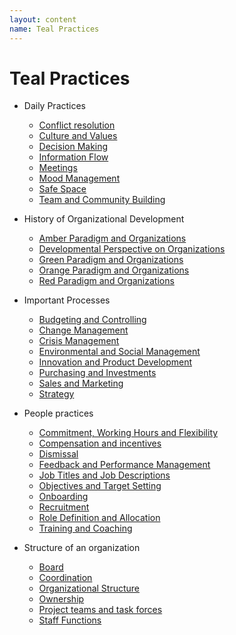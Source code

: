 ```yaml
---
layout: content
name: Teal Practices
---
```

# Teal Practices

* Daily Practices
  * [Conflict resolution](https://reinventingorganizations-wiki.netlify.app/theory/conflict-resolution/)
  * [Culture and Values](https://reinventingorganizations-wiki.netlify.app/theory/culture-and-values/)
  * [Decision Making](https://reinventingorganizations-wiki.netlify.app/theory/decision-making/)
  * [Information Flow](https://reinventingorganizations-wiki.netlify.app/theory/information-flow/)
  * [Meetings](https://reinventingorganizations-wiki.netlify.app/theory/meetings/)
  * [Mood Management](https://reinventingorganizations-wiki.netlify.app/theory/mood-management/)
  * [Safe Space](https://reinventingorganizations-wiki.netlify.app/theory/safe-space/)
  * [Team and Community Building](https://reinventingorganizations-wiki.netlify.app/theory/team-and-community-building/)


* History of Organizational Development
  * [Amber Paradigm and Organizations](https://reinventingorganizations-wiki.netlify.app/theory/amber-paradigm-and-organizations/)
  * [Developmental Perspective on Organizations](https://reinventingorganizations-wiki.netlify.app/theory/developmental-perspective-on-organizations/)
  * [Green Paradigm and Organizations](https://reinventingorganizations-wiki.netlify.app/theory/green-paradigm-and-organizations/)
  * [Orange Paradigm and Organizations](https://reinventingorganizations-wiki.netlify.app/theory/orange-paradigm-and-organizations/)
  * [Red Paradigm and Organizations](https://reinventingorganizations-wiki.netlify.app/theory/red-organizations/)


* Important Processes
  * [Budgeting and Controlling](https://reinventingorganizations-wiki.netlify.app/theory/budgeting-and-controlling/)
  * [Change Management](https://reinventingorganizations-wiki.netlify.app/theory/change-management/)
  * [Crisis Management](https://reinventingorganizations-wiki.netlify.app/theory/crisis-management/)
  * [Environmental and Social Management](https://reinventingorganizations-wiki.netlify.app/theory/environmental-and-social-management/)
  * [Innovation and Product Development](https://reinventingorganizations-wiki.netlify.app/theory/innovation-and-product-development/)
  * [Purchasing and Investments](https://reinventingorganizations-wiki.netlify.app/theory/purchasing-and-investments/)
  * [Sales and Marketing](https://reinventingorganizations-wiki.netlify.app/theory/sales-marketing/)
  * [Strategy](https://reinventingorganizations-wiki.netlify.app/theory/strategy/)


* People practices
  * [Commitment, Working Hours and Flexibility](https://reinventingorganizations-wiki.netlify.app/theory/commitment-working-hours-and-flexibility/)
  * [Compensation and incentives](https://reinventingorganizations-wiki.netlify.app/theory/compensation-and-incentives/)
  * [Dismissal](https://reinventingorganizations-wiki.netlify.app/theory/dismissal/)
  * [Feedback and Performance Management](https://reinventingorganizations-wiki.netlify.app/theory/feedback-and-performance-management/)
  * [Job Titles and Job Descriptions](https://reinventingorganizations-wiki.netlify.app/theory/job-titles-and-job-descriptions/)
  * [Objectives and Target Setting](https://reinventingorganizations-wiki.netlify.app/theory/objectives-and-target-setting/)
  * [Onboarding](https://reinventingorganizations-wiki.netlify.app/theory/onboarding/)
  * [Recruitment](https://reinventingorganizations-wiki.netlify.app/theory/recruitment/)
  * [Role Definition and Allocation](https://reinventingorganizations-wiki.netlify.app/theory/role-definition-and-allocation/)
  * [Training and Coaching](https://reinventingorganizations-wiki.netlify.app/theory/training-and-coaching/)


* Structure of an organization
  * [Board](https://reinventingorganizations-wiki.netlify.app/theory/board/)
  * [Coordination](https://reinventingorganizations-wiki.netlify.app/theory/coordination/)
  * [Organizational Structure](https://reinventingorganizations-wiki.netlify.app/theory/organizational-structure/)
  * [Ownership](https://reinventingorganizations-wiki.netlify.app/theory/ownership/)
  * [Project teams and task forces](https://reinventingorganizations-wiki.netlify.app/theory/project-teams-and-task-forces/)
  * [Staff Functions](https://reinventingorganizations-wiki.netlify.app/theory/staff-functions/)
